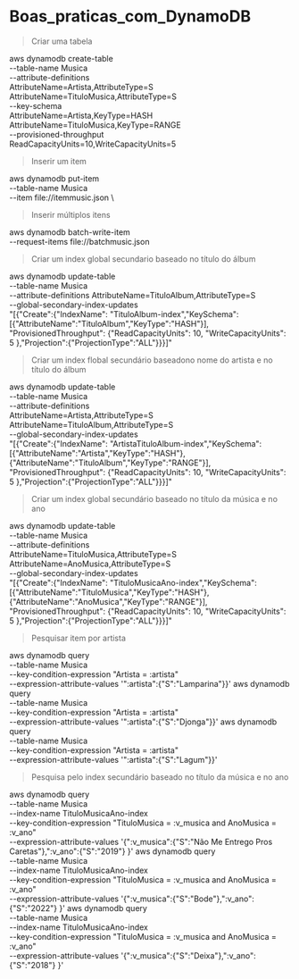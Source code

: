 # Boas_praticas_com_DynamoDB

>Criar uma tabela

aws dynamodb create-table \
    --table-name Musica \
    --attribute-definitions \
        AttributeName=Artista,AttributeType=S \
        AttributeName=TituloMusica,AttributeType=S \
    --key-schema \
        AttributeName=Artista,KeyType=HASH \
        AttributeName=TituloMusica,KeyType=RANGE \
    --provisioned-throughput \
        ReadCapacityUnits=10,WriteCapacityUnits=5

>Inserir um item

aws dynamodb put-item \
    --table-name Musica \
    --item file://itemmusic.json \        

>Inserir múltiplos itens    

aws dynamodb batch-write-item \
    --request-items file://batchmusic.json

>Criar um index global secundario baseado no título do álbum

aws dynamodb update-table \
    --table-name Musica \
    --attribute-definitions AttributeName=TituloAlbum,AttributeType=S \
    --global-secondary-index-updates \
        "[{\"Create\":{\"IndexName\": \"TituloAlbum-index\",\"KeySchema\":[{\"AttributeName\":\"TituloAlbum\",\"KeyType\":\"HASH\"}], \
        \"ProvisionedThroughput\": {\"ReadCapacityUnits\": 10, \"WriteCapacityUnits\": 5      },\"Projection\":{\"ProjectionType\":\"ALL\"}}}]"    


>Criar um index flobal secundário baseadono nome do artista e no título do álbum            

aws dynamodb update-table \
    --table-name Musica \
    --attribute-definitions\
        AttributeName=Artista,AttributeType=S \
        AttributeName=TituloAlbum,AttributeType=S \
    --global-secondary-index-updates \
        "[{\"Create\":{\"IndexName\": \"ArtistaTituloAlbum-index\",\"KeySchema\":[{\"AttributeName\":\"Artista\",\"KeyType\":\"HASH\"}, {\"AttributeName\":\"TituloAlbum\",\"KeyType\":\"RANGE\"}], \
        \"ProvisionedThroughput\": {\"ReadCapacityUnits\": 10, \"WriteCapacityUnits\": 5      },\"Projection\":{\"ProjectionType\":\"ALL\"}}}]"


>Criar um index global secundário baseado no título da música e no ano

aws dynamodb update-table \
    --table-name Musica \
    --attribute-definitions\
        AttributeName=TituloMusica,AttributeType=S \
        AttributeName=AnoMusica,AttributeType=S \
    --global-secondary-index-updates \
        "[{\"Create\":{\"IndexName\": \"TituloMusicaAno-index\",\"KeySchema\":[{\"AttributeName\":\"TituloMusica\",\"KeyType\":\"HASH\"}, {\"AttributeName\":\"AnoMusica\",\"KeyType\":\"RANGE\"}], \
        \"ProvisionedThroughput\": {\"ReadCapacityUnits\": 10, \"WriteCapacityUnits\": 5      },\"Projection\":{\"ProjectionType\":\"ALL\"}}}]"            


>Pesquisar item por artista            

aws dynamodb query \
    --table-name Musica \
    --key-condition-expression "Artista = :artista" \
    --expression-attribute-values  '":artista":{"S":"Lamparina"}}'
aws dynamodb query \
    --table-name Musica \
    --key-condition-expression "Artista = :artista" \
    --expression-attribute-values  '":artista":{"S":"Djonga"}}'
aws dynamodb query \
    --table-name Musica \
    --key-condition-expression "Artista = :artista" \
    --expression-attribute-values  '":artista":{"S":"Lagum"}}'

>Pesquisa pelo index secundário baseado no título da música e no ano

aws dynamodb query \
    --table-name Musica \
    --index-name TituloMusicaAno-index \
    --key-condition-expression "TituloMusica = :v_musica and AnoMusica = :v_ano" \
    --expression-attribute-values  '{":v_musica":{"S":"Não Me Entrego Pros Caretas"},":v_ano":{"S":"2019"} }'
aws dynamodb query \
    --table-name Musica \
    --index-name TituloMusicaAno-index \
    --key-condition-expression "TituloMusica = :v_musica and AnoMusica = :v_ano" \
    --expression-attribute-values  '{":v_musica":{"S":"Bode"},":v_ano":{"S":"2022"} }'
aws dynamodb query \
    --table-name Musica \
    --index-name TituloMusicaAno-index \
    --key-condition-expression "TituloMusica = :v_musica and AnoMusica = :v_ano" \
    --expression-attribute-values  '{":v_musica":{"S":"Deixa"},":v_ano":{"S":"2018"} }'    
